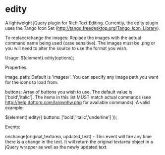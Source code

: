 edity
=====

A lightweight jQuery plugin for Rich Text Editing. Currently, the edity plugin uses
the Tango Icon Set (http://tango.freedesktop.org/Tango_Icon_Library).

To replace/change the images:
Replace the images with the actual command name being used (case sensitive). The images must
be .png or you will need to alter the source to use the format you wish.

Usage:
$(element).edity(options);

Properties:

image_path: Default is 'images/'. You can specify any image path you want for the 
icons to load from.

buttons: Array of buttons you wish to use. The default value is ['bold','italic']. The items in this list MUST match actual
commands (see http://help.dottoro.com/larpvnhw.php for available commands). A valid 
example:

$(element).edity({
    buttons: ['bold','italic','underline']
});

Events:

onchange(original_textarea, updated_text) - This event will fire any time there is a change in the 
text. It will return the original textarea object in a jQuery wrapper as well as the newly updated 
text.